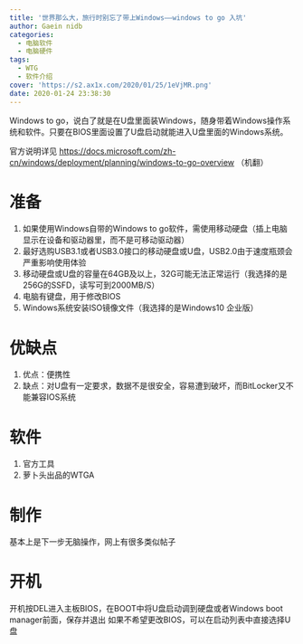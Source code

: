 ```yaml
---
title: '世界那么大，旅行时别忘了带上Windows——windows to go 入坑'
author: Gaein nidb
categories:
  - 电脑软件
  - 电脑硬件
tags:
  - WTG
  - 软件介绍
cover: 'https://s2.ax1x.com/2020/01/25/1eVjMR.png'
date: 2020-01-24 23:38:30
---
```

Windows to go，说白了就是在U盘里面装Windows，随身带着Windows操作系统和软件。只要在BIOS里面设置了U盘启动就能进入U盘里面的Windows系统。
<!-- more -->
官方说明详见 https://docs.microsoft.com/zh-cn/windows/deployment/planning/windows-to-go-overview （机翻）
# 准备

1. 如果使用Windows自带的Windows to go软件，需使用移动硬盘（插上电脑显示在设备和驱动器里，而不是可移动驱动器）
2. 最好选购USB3.1或者USB3.0接口的移动硬盘或U盘，USB2.0由于速度瓶颈会严重影响使用体验
3. 移动硬盘或U盘的容量在64GB及以上，32G可能无法正常运行（我选择的是256G的SSFD，读写可到2000MB/S）
3. 电脑有键盘，用于修改BIOS
4. Windows系统安装ISO镜像文件（我选择的是Windows10 企业版）
 
# 优缺点

1. 优点：便携性
2. 缺点：对U盘有一定要求，数据不是很安全，容易遭到破坏，而BitLocker又不能兼容IOS系统

# 软件

1. 官方工具
2. 萝卜头出品的WTGA

# 制作

基本上是下一步无脑操作，网上有很多类似帖子

# 开机

开机按DEL进入主板BIOS，在BOOT中将U盘启动调到硬盘或者Windows boot manager前面，保存并退出
如果不希望更改BIOS，可以在启动列表中直接选择U盘 

